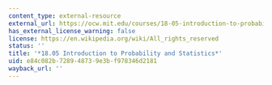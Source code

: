 ```yaml
---
content_type: external-resource
external_url: https://ocw.mit.edu/courses/18-05-introduction-to-probability-and-statistics-spring-2022/
has_external_license_warning: false
license: https://en.wikipedia.org/wiki/All_rights_reserved
status: ''
title: '*18.05 Introduction to Probability and Statistics*'
uid: e84c082b-7289-4873-9e3b-f978346d2181
wayback_url: ''
---
```

